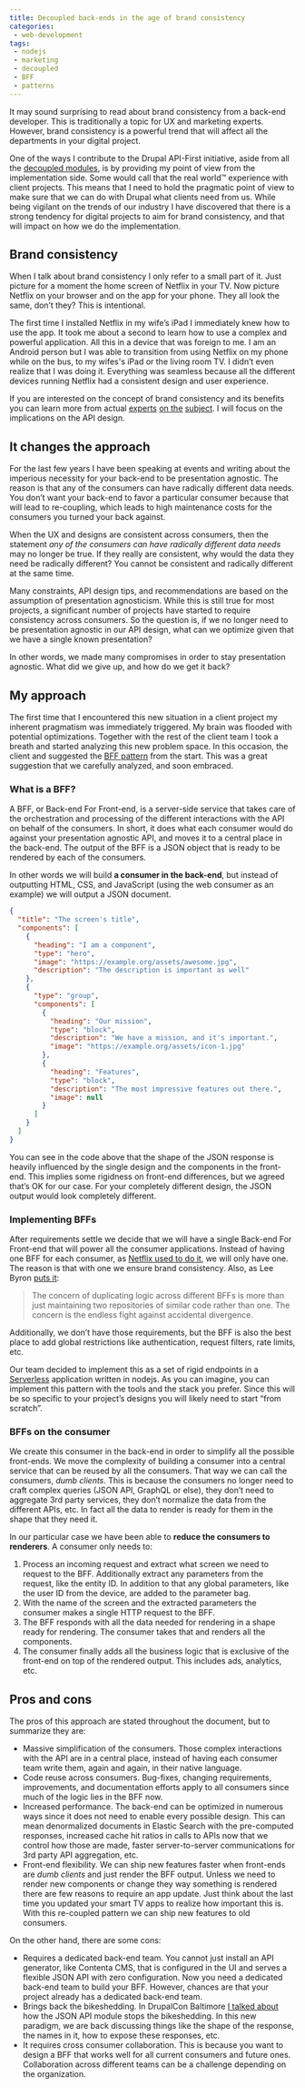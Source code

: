 ```yaml
---
title: Decoupled back-ends in the age of brand consistency
categories:
 - web-development
tags:
 - nodejs
 - marketing
 - decoupled
 - BFF
 - patterns
---
```

It may sound surprising to read about brand consistency from a back-end developer. This is traditionally a topic for UX and marketing experts. However, brand consistency is a powerful trend that will affect all the departments in your digital project.

One of the ways I contribute to the Drupal API-First initiative, aside from all the [decoupled modules](https://www.drupal.org/u/e0ipso), is by providing my point of view from the implementation side. Some would call that the real world™ experience with client projects. This means that I need to hold the pragmatic point of view to make sure that we can do with Drupal what clients need from us. While being vigilant on the trends of our industry I have discovered that there is a strong tendency for digital projects to aim for brand consistency, and that will impact on how we do the implementation.

## Brand consistency
When I talk about brand consistency I only refer to a small part of it. Just picture for a moment the home screen of Netflix in your TV. Now picture Netflix on your browser and on the app for your phone. They all look the same, don’t they? This is intentional.

The first time I installed Netflix in my wife’s iPad I immediately knew how to use the app. It took me about a second to learn how to use a complex and powerful application. All this in a device that was foreign to me. I am an Android person but I was able to transition from using Netflix on my phone while on the bus, to my wifes's iPad or the living room TV. I didn’t even realize that I was doing it. Everything was seamless because all the different devices running Netflix had a consistent design and user experience.

If you are interested on the concept of brand consistency and its benefits you can learn more from actual [experts](https://www.youtube.com/watch?v=ke7_89LBgAs) [on the](https://www.campaignlive.co.uk/article/marketing-video-report-mullers-lee-rolston-talks-brand-consistency/1098573) [subject](https://www.clearvoice.com/blog/brand-consistency-why-its-so-important-how-to-achieve-it/). I will focus on the implications on the API design.

## It changes the approach
For the last few years I have been speaking at events and writing about the imperious necessity for your back-end to be presentation agnostic. The reason is that any of the consumers can have radically different data needs. You don’t want your back-end to favor a particular consumer because that will lead to re-coupling, which leads to high maintenance costs for the consumers you turned your back against.

When the UX and designs are consistent across consumers, then the statement *any of the consumers can have radically different data needs* may no longer be true. If they really are consistent, why would the data they need be radically different? You cannot be consistent and radically different at the same time.

Many constraints, API design tips,  and recommendations are based on the assumption of presentation agnosticism. While this is still true for most projects, a significant number of projects have started to require consistency across consumers. So the question is, if we no longer need to be presentation agnostic in our API design, what can we optimize given that we have a single known presentation?

In other words, we made many compromises in order to stay presentation agnostic. What did we give up, and how do we get it back?

## My approach
The first time that I encountered this new situation in a client project my inherent pragmatism was immediately triggered. My brain was flooded with potential optimizations. Together with the rest of the client team I took a breath and started analyzing this new problem space. In this occasion, the client and suggested the [BFF pattern](https://samnewman.io/patterns/architectural/bff/) from the start. This was a great suggestion that we carefully analyzed, and soon embraced.

### What is a BFF?
A BFF, or Back-end For Front-end, is a server-side service that takes care of the orchestration and processing of the different interactions with the API on behalf of the consumers. In short, it does what each consumer would do against your presentation agnostic API, and moves it to a central place in the back-end. The output of the BFF is a JSON object that is ready to be rendered by each of the consumers.

In other words we will build **a consumer in the back-end**, but instead of outputting HTML, CSS, and JavaScript (using the web consumer as an example) we will output a JSON document.

```json
{
  "title": "The screen's title",
  "components": [
    {
      "heading": "I am a component",
      "type": "hero",
      "image": "https://example.org/assets/awesome.jpg",
      "description": "The description is important as well"
    },
    {
      "type": "group",
      "components": [
        {
          "heading": "Our mission",
          "type": "block",
          "description": "We have a mission, and it's important.",
          "image": "https://example.org/assets/icon-1.jpg"
        },
        {
          "heading": "Features",
          "type": "block",
          "description": "The most impressive features out there.",
          "image": null
        }
      ]
    }
  ]
}
```

You can see in the code above that the shape of the JSON response is heavily influenced by the single design and the components in the front-end. This implies some rigidness on front-end differences, but we agreed that’s OK for our case. For your completely different design, the JSON output would look completely different.

### Implementing BFFs
After requirements settle we decide that we will have a single Back-end For Front-end that will power all the consumer applications. Instead of having one BFF for each consumer, as [Netflix used to do it](https://medium.com/netflix-techblog/embracing-the-differences-inside-the-netflix-api-redesign-15fd8b3dc49d), we will only have one. The reason is that with one we ensure brand consistency. Also, as Lee Byron [puts it](https://samnewman.io/patterns/architectural/bff/#comment-2388151981):

> The concern of duplicating logic across different BFFs is more than just maintaining two repositories of similar code rather than one. The concern is the endless fight against accidental divergence.

Additionally, we don’t have those requirements, but the BFF is also the best place to add global restrictions like authentication, request filters, rate limits, etc.

Our team decided to implement this as a set of rigid endpoints in a [Serverless](http://serverless.com) application written in nodejs. As you can imagine, you can implement this pattern with the tools and the stack you prefer. Since this will be so specific to your project’s designs you will likely need to start “from scratch”.

### BFFs on the consumer
We create this consumer in the back-end in order to simplify all the possible front-ends. We move the complexity of building a consumer into a central service that can be reused by all the consumers. That way we can call the consumers, *dumb clients*. This is because the consumers no longer need to craft complex queries (JSON API, GraphQL or else), they don’t need to aggregate 3rd party services, they don’t normalize the data from the different APIs, etc. In fact all the data to render is ready for them in the shape that they need it.

In our particular case we have been able to **reduce the consumers to renderers**. A consumer only needs to:

1. Process an incoming request and extract what screen we need to request to the BFF. Additionally extract any parameters from the request, like the entity ID. In addition to that any global parameters, like the user ID from the device, are added to the parameter bag.
2. With the name of the screen and the extracted parameters the consumer makes a single HTTP request to the BFF.
3. The BFF responds with all the data needed for rendering in a shape ready for rendering. The consumer takes that and renders all the components.
4. The consumer finally adds all the business logic that is exclusive of the front-end on top of the rendered output. This includes ads, analytics, etc.

## Pros and cons
The pros of this approach are stated throughout the document, but to summarize they are:

- Massive simplification of the consumers. Those complex interactions with the API are in a central place, instead of having each consumer team write them, again and again, in their native language.
- Code reuse across consumers. Bug-fixes, changing requirements, improvements, and documentation efforts apply to all consumers since much of the logic lies in the BFF now. 
- Increased performance. The back-end can be optimized in numerous ways since it does not need to enable every possible design. This can mean denormalized documents in Elastic Search with the pre-computed responses, increased cache hit ratios in calls to APIs now that we control how those are made, faster server-to-server communications for 3rd party API aggregation, etc.
- Front-end flexibility. We can ship new features faster when front-ends are *dumb clients* and just render the BFF output. Unless we need to render new components or change they way something is rendered there are few reasons to require an app update. Just think about the last time you updated your smart TV apps to realize how important this is. With this re-coupled pattern we can ship new features to old consumers.

On the other hand, there are some cons:

- Requires a dedicated back-end team. You cannot just install an API generator, like Contenta CMS, that is configured in the UI and serves a flexible JSON API with zero configuration. Now you need a dedicated back-end team to build your BFF. However, chances are that your project already has a dedicated back-end team.
- Brings back the bikeshedding. In DrupalCon Baltimore [I talked about](https://events.drupal.org/baltimore2017/sessions/advanced-web-services-json-api) how the JSON API module stops the bikeshedding. In this new paradigm, we are back discussing things like the shape of the response, the names in it, how to expose these responses, etc.
- It requires cross consumer collaboration. This is because you want to design a BFF that works well for all current consumers and future ones. Collaboration across different teams can be a challenge depending on the organization.
